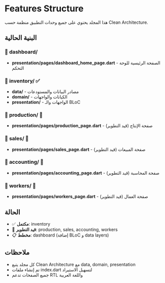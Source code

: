 # Features Structure

هذا المجلد يحتوي على جميع وحدات التطبيق منظمة حسب Clean Architecture.

## البنية الحالية

### 📁 **dashboard/**
- **presentation/pages/dashboard_home_page.dart** - الصفحة الرئيسية للوحة التحكم

### 📁 **inventory/** ✅
- **data/** - مصادر البيانات والمستودعات
- **domain/** - الكيانات والواجهات
- **presentation/** - الواجهات والـ BLoC

### 📁 **production/** 🔄
- **presentation/pages/production_page.dart** - صفحة الإنتاج (قيد التطوير)

### 📁 **sales/** 🔄
- **presentation/pages/sales_page.dart** - صفحة المبيعات (قيد التطوير)

### 📁 **accounting/** 🔄
- **presentation/pages/accounting_page.dart** - صفحة المحاسبة (قيد التطوير)

### 📁 **workers/** 🔄
- **presentation/pages/workers_page.dart** - صفحة العمال (قيد التطوير)

## الحالة
- ✅ **مكتمل**: inventory
- 🔄 **قيد التطوير**: production, sales, accounting, workers
- 📋 **مخطط**: dashboard (إضافة BLoC و data layers)

## ملاحظات
- كل مجلد يتبع Clean Architecture مع data, domain, presentation
- تم إنشاء ملفات index.dart لتسهيل الاستيراد
- جميع الصفحات تدعم RTL واللغة العربية

